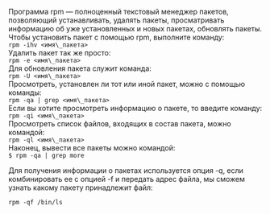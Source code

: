 Программа rpm — полноценный текстовый менеджер пакетов, позволяющий устанавливать, удалять пакеты, просматривать информацию об уже установленных и новых пакетах, обновлять пакеты.  
Чтобы установить пакет с помощью rpm, выполните команду:  
`rpm -ihv <имя\_пакета>`  
Удалить пакет так же просто:  
`rpm -е <имя\_пакета>`  
Для обновления пакета служит команда:  
`rpm -U <имя\_пакета>`  
Просмотреть, установлен ли тот или иной пакет, можно с помощью команды:  
`rpm -qa | grep <имя\_пакета>`  
Если вы хотите просмотреть информацию о пакете, то введите команду:  
`rpm -qi <имя\_пакета>`  
Просмотреть список файлов, входящих в состав пакета, можно командой:  
`rpm -ql <имя\_пакета>`  
Наконец, вывести все пакеты можно командой:  
`$ rpm -qa | grep more`


Для получения информации о пакетах используется опция -q, если комбинировать ее с опцией -f и передать адрес файла, мы сможем узнать какому пакету принадлежит файл:


`rpm -qf /bin/ls`

